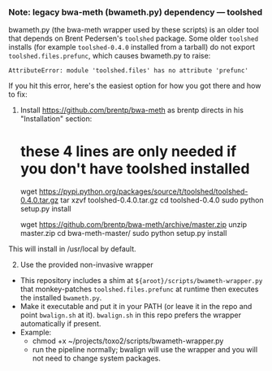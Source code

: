 ### Note: legacy bwa-meth (bwameth.py) dependency — toolshed

bwameth.py (the bwa-meth wrapper used by these scripts) is an older tool that depends on Brent Pedersen's `toolshed` package. Some older `toolshed` installs (for example `toolshed-0.4.0` installed from a tarball) do not export `toolshed.files.prefunc`, which causes bwameth.py to raise:

```
AttributeError: module 'toolshed.files' has no attribute 'prefunc'
```

If you hit this error, here's the easiest option for how you got there and how to fix:

1) Install https://github.com/brentp/bwa-meth as brentp directs in his "Installation" section:

    # these 4 lines are only needed if you don't have toolshed installed
    wget https://pypi.python.org/packages/source/t/toolshed/toolshed-0.4.0.tar.gz
    tar xzvf toolshed-0.4.0.tar.gz
    cd toolshed-0.4.0
    sudo python setup.py install

    wget https://github.com/brentp/bwa-meth/archive/master.zip
    unzip master.zip
    cd bwa-meth-master/
    sudo python setup.py install

This will install in /usr/local by default.

2) Use the provided non-invasive wrapper
- This repository includes a shim at `${aroot}/scripts/bwameth-wrapper.py` that monkey-patches `toolshed.files.prefunc` at runtime then executes the installed `bwameth.py`.  
- Make it executable and put it in your PATH (or leave it in the repo and point `bwalign.sh` at it). `bwalign.sh` in this repo prefers the wrapper automatically if present.
- Example:
  - chmod +x ~/projects/toxo2/scripts/bwameth-wrapper.py
  - run the pipeline normally; bwalign will use the wrapper and you will not need to change system packages.

